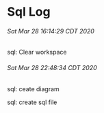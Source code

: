 # Sql Log

###### Sat Mar 28 16:14:29 CDT 2020
sql: Clear workspace

###### Sat Mar 28 22:48:34 CDT 2020
sql: ceate diagram

sql: create sql file